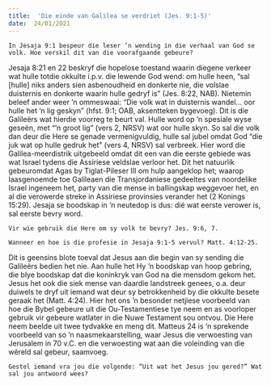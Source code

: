 ```yaml
---
title:  'Die einde van Galilea se verdriet (Jes. 9:1-5)'
date:  24/01/2021
---
```


`In Jesaja 9:1 bespeur die leser ’n wending in die verhaal van God se volk. Hoe verskil dit van die voorafgaande gebeure?`

Jesaja 8:21 en 22 beskryf die hopelose toestand waarin diegene verkeer wat hulle totdie okkulte i.p.v. die lewende God wend: om hulle heen, “sal [hulle] niks anders sien asbenoudheid en donkerte nie, die volslae duisternis en donkerte waarin hulle gedryf is” (Jes. 8:22, NAB). Nietemin beleef ander weer ’n ommeswaai: “Die volk wat in duisternis wandel… oor hulle het ’n lig geskyn” (hfst. 9:1; OAB, aksentteken bygevoeg). Dit is die Galileërs wat hierdie voorreg te beurt val. Hulle word op ’n spesiale wyse geseën, met “’n groot lig” (vers 2, NRSV) wat oor hulle skyn. So sal die volk dan deur die Here se genade vermenigvuldig, hulle sal jubel omdat God “die juk wat op hulle gedruk het” (vers 4, NRSV) sal verbreek. Hier word die Galilea-meerdistrik uitgebeeld omdat dit een van die eerste gebiede was wat Israel tydens die Assiriese veldslae verloor het. Dit het natuurlik gebeuromdat Agas by Tiglat-Pileser III om hulp aangeklop het; waarop laasgenoemde toe Galileaen die Transjordaniese gedeeltes van noordelike Israel ingeneem het, party van die mense in ballingskap weggevoer het, en al die verowerde streke in Assiriese provinsies verander het (2 Konings 15:29). Jesaja se boodskap in ’n neutedop is dus: dié wat eerste verower is, sal eerste bevry word.

`Vir wie gebruik die Here om sy volk te bevry? Jes. 9:6, 7.`

`Wanneer en hoe is die profesie in Jesaja 9:1-5 vervul? Matt. 4:12-25.`

Dit is geensins blote toeval dat Jesus aan die begin van sy sending die Galileërs bedien het nie. Aan hulle het Hy ’n boodskap van hoop gebring, die blye boodskap dat die koninkryk van God na die mensdom gekom het. Jesus het ook die siek mense van daardie landstreek genees, o.a. deur duiwels te dryf uit iemand wat deur sy betrokkenheid by die okkulte besete geraak het (Matt. 4:24). Hier het ons ’n besonder netjiese voorbeeld van hoe die Bybel gebeure uit die Ou-Testamentiese tye neem en as voorloper gebruik vir gebeure watlater in die Nuwe Testament sou ontvou. Die Here neem beelde uit twee tydvakke en meng dit. Matteus 24 is ’n sprekende voorbeeld van so ’n naasmekaarstelling, waar Jesus die verwoesting van Jerusalem in 70 v.C. en die verwoesting wat aan die voleinding van die wêreld sal gebeur, saamvoeg.

`Gestel iemand vra jou die volgende: “Uit wat het Jesus jou gered?” Wat sal jou antwoord wees?`